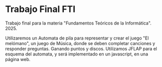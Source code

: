 # Trabajo Final FTI
Trabajo final para la materia "Fundamentos Teóricos de la Informática". 2025.

Utilizaremos un Automata de pila para representar y crear el juego "El melómano", un juego de Música, donde se deben completar canciones y responder preguntas. Ganando puntos y discos.
Utilizamos JFLAP para el esquema del automata, y será implementado en un javascript, en una página web.

